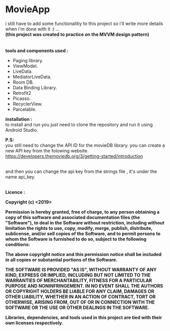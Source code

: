 # MovieApp
i still have to add some functionalitiy to this project so i'll write more details when i'm done with it :) ... <br>
<b>(this project was created to practice on  the MVVM design pattern)</b>
<br>
<br>
<br>
<b>tools and components used :</b> 
   * Paging library.
   * ViewModel.
   * LiveData.
   * MediatorLiveData.
   * Room DB.
   * Data Binding Library. 
   * Retrofit2
   * Picasso.
   * RecyclerView.
   * Parcelable.
   
<b>installation :</b> 
  <br>
to install and run you just need to clone the repository and run it using Android Studio.

<b>P.S:</b> <br>
you still need to change the API ID for the  movieDB library.  you can create a new API key from the folowing website.<br>
https://developers.themoviedb.org/3/getting-started/introduction<br>

<br>
and then you can change the api key from the strings file , it's under the name api_key.
<br><br>



<b>Licence : </br>

Copyright (c) <2019> <Ayman Rahmon>

Permission is hereby granted, free of charge, to any person obtaining a copy
of this software and associated documentation files (the "Software"), to deal
in the Software without restriction, including without limitation the rights
to use, copy, modify, merge, publish, distribute, sublicense, and/or sell
copies of the Software, and to permit persons to whom the Software is
furnished to do so, subject to the following conditions:

The above copyright notice and this permission notice shall be included in all
copies or substantial portions of the Software.

THE SOFTWARE IS PROVIDED "AS IS", WITHOUT WARRANTY OF ANY KIND, EXPRESS OR
IMPLIED, INCLUDING BUT NOT LIMITED TO THE WARRANTIES OF MERCHANTABILITY,
FITNESS FOR A PARTICULAR PURPOSE AND NONINFRINGEMENT. IN NO EVENT SHALL THE
AUTHORS OR COPYRIGHT HOLDERS BE LIABLE FOR ANY CLAIM, DAMAGES OR OTHER
LIABILITY, WHETHER IN AN ACTION OF CONTRACT, TORT OR OTHERWISE, ARISING FROM,
OUT OF OR IN CONNECTION WITH THE SOFTWARE OR THE USE OR OTHER DEALINGS IN THE
SOFTWARE.


<b>Libraries, dependencies, and tools used in this project are tied with their own licenses respectively. </b>



